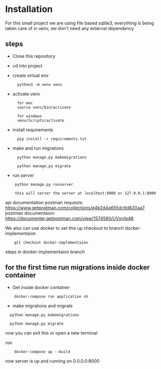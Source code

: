 # Installation

For this small project we are using file based sqlite3, everything is being taken care of in venv, we don't need any external dependency

## steps

- Close this repository
- cd into project
- create virtual env
  ```
    python3 -m venv venv
  ```
 - activate venv
    ```
      for mac
      source venv/bin/activate

      for windows
      venv/Scripts/activate
    ```
 - install requirements
    ```
      pip install -r requirements.txt
    ```
 
 - make and run migrations
    ```
      python manage.py makemigrations

      python manage.py migrate
    ```
  - run server
     ```
      python manage.py runserver
      
      this will server the server at localhost:8000 or 127.0.0.1:8000
     ```
     
  api documentation
  postman requests: https://www.getpostman.com/collections/e4b2d4a655dc6d820aa7
  postman documentaion: https://documenter.getpostman.com/view/1574580/UVyn1e46
  
  
  
We also can use docker to set this up
checkout to branch docker-implementaion

```
    git checkout docker-implementaion
```
steps in docker-implementaion branch


## for the first time run migrations inside docker container

- Get inside docker container
```
    docker-compose run application sh
```

- make migrations and migrate
```
  python manage.py makemigrations

  python manage.py migrate
```

now you can exit this or open a new terminal

run 

```
    docker-compose up --build
```

now server is up and running on 0.0.0.0:8000